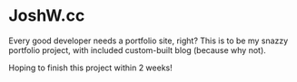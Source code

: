 JoshW.cc
=================

Every good developer needs a portfolio site, right? This is to be my snazzy portfolio project, with included custom-built blog (because why not).

Hoping to finish this project within 2 weeks!